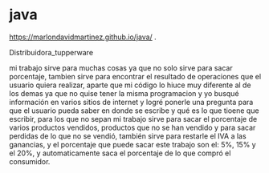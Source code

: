 # java

https://marlondavidmartinez.github.io/java/ .

Distribuidora_tupperware

mi trabajo sirve para muchas cosas ya que no solo sirve para sacar porcentaje, tambien sirve para encontrar el resultado de operaciones que el usuario quiera realizar, aparte que mi código lo hiuce muy diferente al de los demas ya que no quise tener la misma programacion y yo busqué información en varios sitios de internet y logré ponerle una pregunta para que el usuario pueda saber en donde se escribe y qué es lo que tioene que escribir, para los que no sepan mi trabajo sirve para sacar el porcentaje de varios productos vendidos, productos que no se han vendido y para sacar perdidas de lo que no se vendió, también sirve para restarle el IVA a las ganancias, y el porcentaje que puede sacar este trabajo son el: 5%, 15% y el 20%, y automaticamente saca el porcentaje de lo que compró el consumidor.
